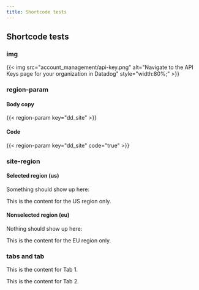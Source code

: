 ```yaml
---
title: Shortcode tests
---
```


<div id="markdoc-chooser"></div>
<div id="markdoc-content"><article>
  <h2>Shortcode tests</h2>
  <h3>img</h3>
  <!-- prettier-ignore -->
  {{< img src="account_management/api-key.png" alt="Navigate to the API Keys page for your organization in Datadog" style="width:80%;" >}}
  <h3>region-param</h3>
  <h4>Body copy</h4>
  {{< region-param key="dd_site" >}}
  <h4>Code</h4>
  {{< region-param key="dd_site" code="true" >}}
  <h3>site-region</h3>
  <h4>Selected region (us)</h4>
  <p>Something should show up here:</p>
  <div class="d-none site-region-container" data-region="us">
    <p>This is the content for the US region only.</p>
  </div>
  <h4>Nonselected region (eu)</h4>
  <p>Nothing should show up here:</p>
  <div class="d-none site-region-container" data-region="eu">
    <p>This is the content for the EU region only.</p>
  </div>
  <h3>tabs and tab</h3>
  <div class="code-tabs">
    <ul class="nav nav-tabs d-flex"></ul>
    <div class="tab-content">
      <div
        data-lang="tab-1"
        class="tab-pane fade"
        role="tabpanel"
        title="Tab 1"
      >
        <p>This is the content for Tab 1.</p>
      </div>
      <div
        data-lang="tab-2"
        class="tab-pane fade"
        role="tabpanel"
        title="Tab 2"
      >
        <p>This is the content for Tab 2.</p>
      </div>
    </div>
  </div>
</article>
</div>
  <script>    clientRenderer.initialize({        pagePrefsConfig: undefined,        prefOptionsConfig: {},        selectedValsByPrefId: {},        ifFunctionsByRef: {}    });  </script>  
